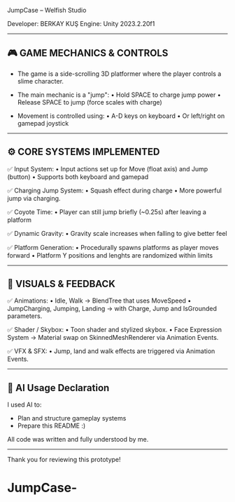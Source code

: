 JumpCase – Welfish Studio

Developer: BERKAY KUŞ
Engine: Unity 2023.2.20f1

--------------------------------------------------
🎮 GAME MECHANICS & CONTROLS
--------------------------------------------------

- The game is a side-scrolling 3D platformer where the player controls a slime character.

- The main mechanic is a "jump":
    • Hold SPACE to charge jump power
    • Release SPACE to jump (force scales with charge)

- Movement is controlled using:
    • A-D keys on keyboard
    • Or left/right on gamepad joystick

--------------------------------------------------
⚙️ CORE SYSTEMS IMPLEMENTED
--------------------------------------------------

✅ Input System:
    • Input actions set up for Move (float axis) and Jump (button)
    • Supports both keyboard and gamepad

✅ Charging Jump System:
    • Squash effect during charge
    • More powerful jump via charging.

✅ Coyote Time:
    • Player can still jump briefly (~0.25s) after leaving a platform

✅ Dynamic Gravity:
    • Gravity scale increases when falling to give better feel

✅ Platform Generation:
    • Procedurally spawns platforms as player moves forward
    • Platform Y positions and lenghts are randomized within limits

--------------------------------------------------
🎨 VISUALS & FEEDBACK
--------------------------------------------------

✅ Animations:
    • Idle, Walk -> BlendTree that uses MoveSpeed
    • JumpCharging, Jumping, Landing -> with Charge, Jump and IsGrounded parameters.

✅ Shader / Skybox:
    • Toon shader and stylized skybox.
    • Face Expression System -> Material swap on SkinnedMeshRenderer via Animation Events.

✅ VFX & SFX:
    • Jump, land and walk effects are triggered via Animation Events.

--------------------------------------------------
🤖 AI Usage Declaration
--------------------------------------------------

I used AI to:
- Plan and structure gameplay systems
- Prepare this README :)

All code was written and fully understood by me.

--------------------------------------------------

Thank you for reviewing this prototype!

# JumpCase-
